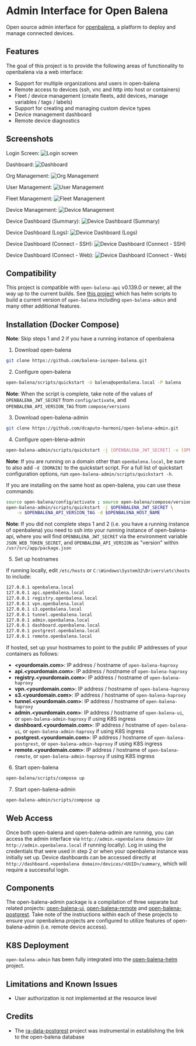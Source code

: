 # Admin Interface for Open Balena

Open source admin interface for [openbalena](https://github.com/balena-io/open-balena), a platform to deploy and manage connected devices.

## Features
The goal of this project is to provide the following areas of functionality to openbalena via a web interface:
- Support for multiple organizations and users in open-balena
- Remote access to devices (ssh, vnc and http into host or containers)
- Fleet / device management (create fleets, add devices, manage variables / tags / labels)
- Support for creating and managing custom device types
- Device management dashboard
- Remote device diagnostics

## Screenshots

Login Screen:
![Login screen](/assets/screenshots/login.png "Login Screen")

Dashboard:
![Dashboard](/assets/screenshots/dashboard.png "Dashboard")

Org Management:
![Org Management](/assets/screenshots/orgs.png "Org Management")

User Management:
![User Management](/assets/screenshots/user.png "User Management")

Fleet Management:
![Fleet Management](/assets/screenshots/fleets.png "Fleet Management")

Device Management:
![Device Management](/assets/screenshots/devices.png "Device Management")

Device Dashboard (Summary):
![Device Dashboard (Summary)](/assets/screenshots/device_dashboard_1.png "Device Dashboard (Summary)")

Device Dashboard (Logs):
![Device Dashboard (Logs)](/assets/screenshots/device_dashboard_2.png "Device Dashboard (Logs)")

Device Dashboard (Connect - SSH):
![Device Dashboard (Connect - SSH)](/assets/screenshots/device_dashboard_3.png "Device Dashboard (Connect - SSH)")

Device Dashboard (Connect - Web):
![Device Dashboard (Connect - Web)](/assets/screenshots/device_dashboard_4.png "Device Dashboard (Connect - Web)")

## Compatibility
This project is compatible with `open-balena-api` v0.139.0 or newer, all the way up to the current builds.  See [this project](https://github.com/dcaputo-harmoni/open-balena-helm) which has helm scripts to build a current version of `open-balena` including `open-balena-admin` and many other additional features.

## Installation (Docker Compose)

**Note**: Skip steps 1 and 2 if you have a running instance of openbalena

1. Download open-balena
```sh
git clone https://github.com/balena-io/open-balena.git
```

2. Configure open-balena
```sh
open-balena/scripts/quickstart -U balena@openbalena.local -P balena
```
**Note**: When the script is complete, take note of the values of `OPENBALENA_JWT_SECRET` from `config/activate`, and `OPENBALENA_API_VERSION_TAG` from `compose/versions`

3. Download open-balena-admin
```sh
git clone https://github.com/dcaputo-harmoni/open-balena-admin.git
```

4. Configure open-blena-admin
```sh
open-balena-admin/scripts/quickstart -j [OPENBALENA_JWT_SECRET] -v [OPENBALENA_API_VERSION_TAG]
```
**Note**: If you are running on a domain other than `openbalena.local`, be sure to also add `-d [DOMAIN]` to the quickstart script.  For a full list of quickstart configuration options, run `open-balena-admin/scripts/quickstart -h`.

If you are installing on the same host as open-balena, you can use these commands:
```sh
source open-balena/config/activate ; source open-balena/compose/versions
open-balena-admin/scripts/quickstart -j $OPENBALENA_JWT_SECRET \
	-v $OPENBALENA_API_VERSION_TAG -d $OPENBALENA_HOST_NAME
```

**Note**: If you did not complete steps 1 and 2 (i.e. you have a running instance of openbalena) you need to ssh into your running instance of open-balena-api, where you will find `OPENBALENA_JWT_SECRET` via the environment variable `JSON_WEB_TOKEN_SECRET`, and `OPENBALENA_API_VERSION` as "version" within `/usr/src/app/package.json`

5. Set up hostnames

If running locally, edit `/etc/hosts` or `C:\Windows\System32\Drivers\etc\hosts` to include:

```sh
127.0.0.1 openbalena.local
127.0.0.1 api.openbalena.local
127.0.0.1 registry.openbalena.local
127.0.0.1 vpn.openbalena.local
127.0.0.1 s3.openbalena.local
127.0.0.1 tunnel.openbalena.local
127.0.0.1 admin.openbalena.local
127.0.0.1 dashboard.openbalena.local
127.0.0.1 postgrest.openbalena.local
127.0.0.1 remote.openbalena.local
```
If hosted, set up your hostnames to point to the public IP addresses of your containers as follows:

- **<yourdomain.com>**: IP address / hostname of `open-balena-haproxy`
- **api.<yourdomain.com>**: IP address / hostname of `open-balena-haproxy`
- **registry.<yourdomain.com>**: IP address / hostname of `open-balena-haproxy`
- **vpn.<yourdomain.com>**: IP address / hostname of `open-balena-haproxy`
- **s3.<yourdomain.com>**: IP address / hostname of `open-balena-haproxy`
- **tunnel.<yourdomain.com>**: IP address / hostname of `open-balena-haproxy`
- **admin.<yourdomain.com>**: IP address / hostname of `open-balena-ui`, or `open-balena-admin-haproxy` if using K8S ingress
- **dashboard.<yourdomain.com>**:  IP address / hostname of `open-balena-ui`, or `open-balena-admin-haproxy` if using K8S ingress
- **postgrest.<yourdomain.com>**:  IP address / hostname of `open-balena-postgrest`, or `open-balena-admin-haproxy` if using K8S ingress
- **remote.<yourdomain.com>**:  IP address / hostname of `open-balena-remote`, or `open-balena-admin-haproxy` if using K8S ingress

6. Start open-balena
```sh
open-balena/scripts/compose up
```

7. Start open-balena-admin
```sh
open-balena-admin/scripts/compose up
```

## Web Access

Once both open-balena and open-balena-admin are running, you can access the admin interface via `http://admin.<openbalena domain>` (or `http://admin.openbalena.local` if running locally).  Log in using the credentials that were used in step 2 or when your openbalena instance was initially set up.  Device dashboards can be accessed directly at `http://dashboard.<openbalena domain>/devices/<UUID>/summary`, which will require a successful login. 

## Components

The open-balena-admin package is a compilation of three separate but related projects: [open-balena-ui](https://github.com/dcaputo-harmoni/open-balena-ui), [open-balena-remote](https://github.com/dcaputo-harmoni/open-balena-remote) and [open-balena-postgrest](https://github.com/dcaputo-harmoni/open-balena-postgrest).  Take note of the instructions within each of these projects to ensure your openbalena projects are configured to utilize features of open-balena-admin (i.e. remote device access).

## K8S Deployment

`open-balena-admin` has been fully integrated into the [open-balena-helm](https://github.com/dcaputo-harmoni/open-balena-helm) project.

## Limitations and Known Issues
- User authorization is not implemented at the resource level

## Credits

- The [ra-data-postgrest](https://github.com/raphiniert-com/ra-data-postgrest) project was instrumental in establishing the link to the open-balena database
